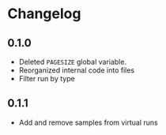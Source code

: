 # Changelog

## 0.1.0

- Deleted `PAGESIZE` global variable.
- Reorganized internal code into files
- Filter run by type

## 0.1.1

- Add and remove samples from virtual runs
